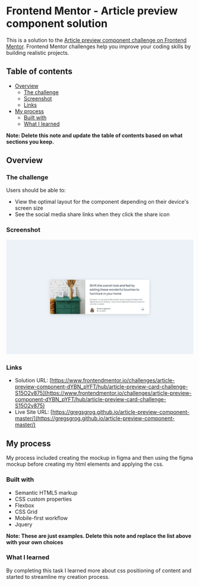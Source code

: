# Frontend Mentor - Article preview component solution

This is a solution to the [Article preview component challenge on Frontend Mentor](https://www.frontendmentor.io/challenges/article-preview-component-dYBN_pYFT). Frontend Mentor challenges help you improve your coding skills by building realistic projects. 

## Table of contents

- [Overview](#overview)
  - [The challenge](#the-challenge)
  - [Screenshot](#screenshot)
  - [Links](#links)
- [My process](#my-process)
  - [Built with](#built-with)
  - [What I learned](#what-i-learned)

**Note: Delete this note and update the table of contents based on what sections you keep.**

## Overview

### The challenge

Users should be able to:

- View the optimal layout for the component depending on their device's screen size
- See the social media share links when they click the share icon

### Screenshot

![](./screenshot.jpg)


### Links

- Solution URL: [https://www.frontendmentor.io/challenges/article-preview-component-dYBN_pYFT/hub/article-preview-card-challenge-S15O2y875](https://www.frontendmentor.io/challenges/article-preview-component-dYBN_pYFT/hub/article-preview-card-challenge-S15O2y875)
- Live Site URL: [https://gregsgrog.github.io/article-preview-component-master/](https://gregsgrog.github.io/article-preview-component-master/)

## My process
My process included creating the mockup in figma and then using the figma mockup before creating my html elements and applying the css.
### Built with

- Semantic HTML5 markup
- CSS custom properties
- Flexbox
- CSS Grid
- Mobile-first workflow
- Jquery

**Note: These are just examples. Delete this note and replace the list above with your own choices**

### What I learned

By completing this task I learned more about css positioning of content and started to streamline my creation process.




